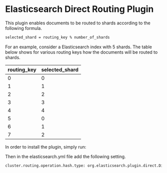 Elasticsearch Direct Routing Plugin
===================================

This plugin enables documents to be routed to shards according to the following formula.

```sh
selected_shard = routing_key % number_of_shards
```

For an example, consider a Elasticsearch index with 5 shards.
The table below shows for various routing keys how the documents will be routed to shards.

| routing_key | selected_shard |
|-------------|----------------|
|      0      |        0       |
|      1      |        1       |
|      2      |        2       |
|      3      |        3       |
|      4      |        4       |
|      5      |        0       |
|      6      |        1       |
|      7      |        2       |

In order to install the plugin, simply run: 

Then in the elasticsearch.yml file add the following setting.

```sh
cluster.routing.operation.hash.type: org.elasticsearch.plugin.direct.DirectRoutingHash
```
